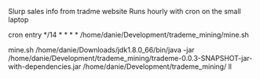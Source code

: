 Slurp sales info from tradme website
Runs hourly with cron on the small laptop

cron entry
*/14 * * * * /home/danie/Development/trademe_mining/mine.sh

mine.sh
/home/danie/Downloads/jdk1.8.0_66/bin/java -jar /home/danie/Development/trademe_mining/trademe-0.0.3-SNAPSHOT-jar-with-dependencies.jar /home/danie/Development/trademe_mining/ ll
